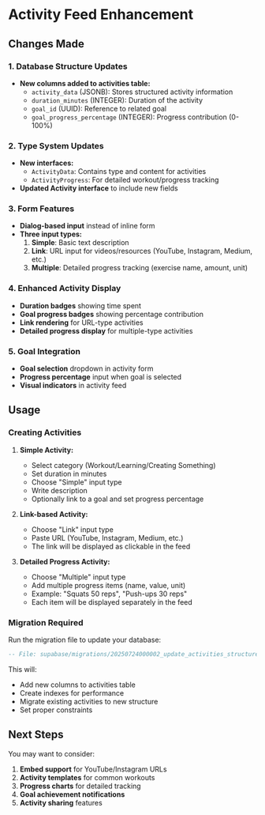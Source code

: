 # Activity Feed Enhancement

## Changes Made

### 1. Database Structure Updates
- **New columns added to activities table:**
  - `activity_data` (JSONB): Stores structured activity information
  - `duration_minutes` (INTEGER): Duration of the activity
  - `goal_id` (UUID): Reference to related goal
  - `goal_progress_percentage` (INTEGER): Progress contribution (0-100%)

### 2. Type System Updates
- **New interfaces:**
  - `ActivityData`: Contains type and content for activities
  - `ActivityProgress`: For detailed workout/progress tracking
- **Updated Activity interface** to include new fields

### 3. Form Features
- **Dialog-based input** instead of inline form
- **Three input types:**
  1. **Simple**: Basic text description
  2. **Link**: URL input for videos/resources (YouTube, Instagram, Medium, etc.)
  3. **Multiple**: Detailed progress tracking (exercise name, amount, unit)

### 4. Enhanced Activity Display
- **Duration badges** showing time spent
- **Goal progress badges** showing percentage contribution
- **Link rendering** for URL-type activities
- **Detailed progress display** for multiple-type activities

### 5. Goal Integration
- **Goal selection** dropdown in activity form
- **Progress percentage** input when goal is selected
- **Visual indicators** in activity feed

## Usage

### Creating Activities

1. **Simple Activity:**
   - Select category (Workout/Learning/Creating Something)
   - Set duration in minutes
   - Choose "Simple" input type
   - Write description
   - Optionally link to a goal and set progress percentage

2. **Link-based Activity:**
   - Choose "Link" input type
   - Paste URL (YouTube, Instagram, Medium, etc.)
   - The link will be displayed as clickable in the feed

3. **Detailed Progress Activity:**
   - Choose "Multiple" input type
   - Add multiple progress items (name, value, unit)
   - Example: "Squats 50 reps", "Push-ups 30 reps"
   - Each item will be displayed separately in the feed

### Migration Required

Run the migration file to update your database:
```sql
-- File: supabase/migrations/20250724000002_update_activities_structure.sql
```

This will:
- Add new columns to activities table
- Create indexes for performance
- Migrate existing activities to new structure
- Set proper constraints

## Next Steps

You may want to consider:
1. **Embed support** for YouTube/Instagram URLs
2. **Activity templates** for common workouts
3. **Progress charts** for detailed tracking
4. **Goal achievement notifications**
5. **Activity sharing** features

